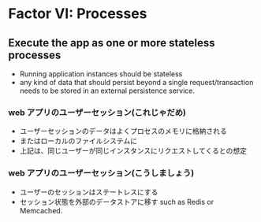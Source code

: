 # Factor VI: Processes 
## Execute the app as one or more stateless processes
* Running application instances should be stateless
*  any kind of data that should persist beyond a single request/transaction needs to be stored in an external persistence service.

### web アプリのユーザーセッション(これじゃだめ)
* ユーザーセッションのデータはよくプロセスのメモリに格納される
* またはローカルのファイルシステムに
* 上記は、同じユーザーが同じインスタンスにリクエストしてくるとの想定

### web アプリのユーザーセッション(こうしましょう)
* ユーザーのセッションはステートレスにする
* セッション状態を外部のデータストアに移す such as Redis or Memcached.
